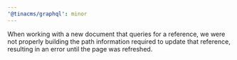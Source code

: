 ```yaml
---
'@tinacms/graphql': minor
---
```


When working with a new document that queries for a reference, we were not properly building the path information required to update that reference, resulting in an error until the page was refreshed.
